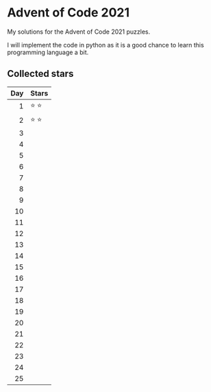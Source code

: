 # Advent of Code 2021
My solutions for the Advent of Code 2021 puzzles.

I will implement the code in python as it is a good chance to learn this programming language a bit.

## Collected stars

| Day    | Stars |
| -----: | ----- |
| 1      | :star: :star: |
| 2      | :star: :star: |
| 3      |  |
| 4      |  |
| 5      |  |
| 6      |  |
| 7      |  |
| 8      |  |
| 9      |  |
| 10     |  |
| 11     |  |
| 12     |  |
| 13     |  |
| 14     |  |
| 15     |  |
| 16     |  |
| 17     |  |
| 18     |  |
| 19     |  |
| 20     |  |
| 21     |  |
| 22     |  |
| 23     |  |
| 24     |  |
| 25     |  |